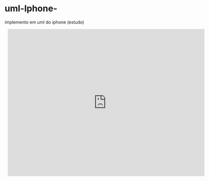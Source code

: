 # uml-Iphone-
implemento em uml do iphone (estudo)
 <div style="width: 640px; height: 480px; margin: 10px; position: relative;"><iframe allowfullscreen frameborder="0" style="width:640px; height:480px" src="https://lucid.app/documents/embedded/59e90d2a-fc0f-4ceb-8e2c-910c44a8b7e5" id="Fg2dlP3T97eU"></iframe></div>
